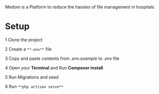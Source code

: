 Medom is a Platform to reduce the hassles of file management in hospitals

# Setup
1 Clone the project

2 Create a ```**.env**``` file

3 Copy and paste contents from *.env.example* to *.env* file

4 Open your **Terminal** and Run **Composer install**

5 Run Migrations and seed

6 Run ```**php artisan serve**```

